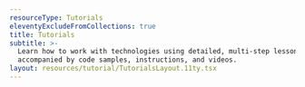 ```yaml
---
resourceType: Tutorials
eleventyExcludeFromCollections: true
title: Tutorials
subtitle: >-
  Learn how to work with technologies using detailed, multi-step lessons
  accompanied by code samples, instructions, and videos.
layout: resources/tutorial/TutorialsLayout.11ty.tsx
---
```


